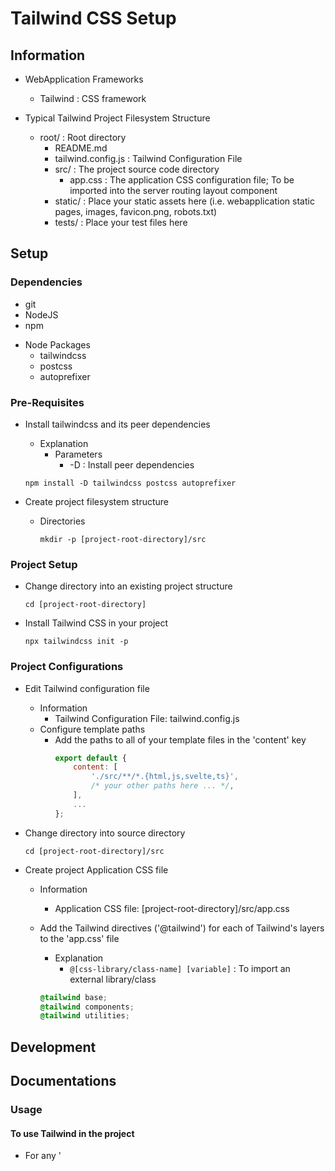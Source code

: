 # Tailwind CSS Setup

## Information
- WebApplication Frameworks
    + Tailwind : CSS framework

- Typical Tailwind Project Filesystem Structure
    - root/ : Root directory
        + README.md
        + tailwind.config.js : Tailwind Configuration File
        - src/ : The project source code directory
            + app.css : The application CSS configuration file; To be imported into the server routing layout component
        - static/ : Place your static assets here (i.e. webapplication static pages, images, favicon.png, robots.txt)
        - tests/  : Place your test files here

## Setup
### Dependencies
+ git
+ NodeJS
+ npm
- Node Packages
    + tailwindcss
    + postcss
    + autoprefixer

### Pre-Requisites
- Install tailwindcss and its peer dependencies
    - Explanation
        - Parameters
            + -D : Install peer dependencies
    ```console
    npm install -D tailwindcss postcss autoprefixer
    ```

- Create project filesystem structure
    - Directories
        ```console
        mkdir -p [project-root-directory]/src
        ```

### Project Setup
- Change directory into an existing project structure
    ```console
    cd [project-root-directory]
    ```

- Install Tailwind CSS in your project
    ```console
    npx tailwindcss init -p
    ```

### Project Configurations
- Edit Tailwind configuration file
    - Information
        + Tailwind Configuration File: tailwind.config.js
    - Configure template paths
        - Add the paths to all of your template files in the 'content' key
            ```javascript
            export default {
                content: [
                    './src/**/*.{html,js,svelte,ts}',
                    /* your other paths here ... */,
                ],
                ...
            };
            ```

- Change directory into source directory
    ```console
    cd [project-root-directory]/src
    ```

- Create project Application CSS file
    - Information
        + Application CSS file: [project-root-directory]/src/app.css

    - Add the Tailwind directives ('@tailwind') for each of Tailwind's layers to the 'app.css' file
        - Explanation
            + `@[css-library/class-name] [variable]` : To import an external library/class
        ```css
        @tailwind base;
        @tailwind components;
        @tailwind utilities;
        ```

## Development

## Documentations

### Usage
#### To use Tailwind in the project
- For any '<style>' blocks that need to be processed by Tailwind
    + Set 'lang="postcss"' to that block parameter
    ```svelte
    <style lang="postcss">
        :global(html) {
            background-color: theme(colors.gray.100);
        }
    </style>
    ```

## Wiki
### Tailwind CSS Attributes
- Classes
    + text-3xl  : Set text to size XXXL (3XL)
    + font-bold : Set bold font
    + underline : Set underline

## Resources

## References
+ [Tailwind CSS - Documentations - Guides - SvelteKit](https://tailwindcss.com/docs/guides/sveltekit)
+ [YouTube - FreeCodeCamp - SvelteKit & TailwindCSS Tutorial – Build & Deploy a Web Portfolio](https://www.youtube.com/watch?v=-2UjwQzxvBQ)

## Remarks
